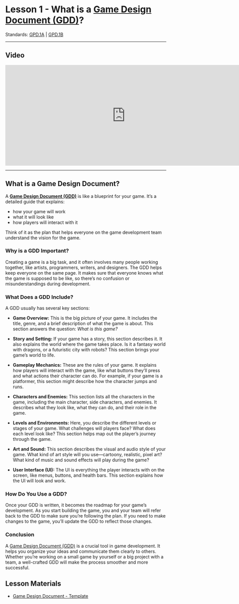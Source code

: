 # Lesson 1 - What is a [Game Design Document (GDD)](../../vocabulary.md#game-design-document)?

Standards: [GPD.1A](../../standards.md#gpd1a) | [GPD.1B](../../standards.md#gpd1b)

---

## Video

<iframe width="750" height="315" src="https://www.youtube.com/embed/ZE8v7uVGepM?si=b8L1iVYPvLQbulWX" frameborder="0" allow="accelerometer; autoplay; clipboard-write; encrypted-media; gyroscope; picture-in-picture" allowfullscreen></iframe>

---

## What is a Game Design Document?

A [**Game Design Document (GDD)**](../../vocabulary.md#game-design-document) is like a blueprint for your game. It’s a detailed guide that explains:

- how your game will work
- what it will look like
- how players will interact with it

Think of it as the plan that helps everyone on the game development team understand the vision for the game.

### Why is a GDD Important?

Creating a game is a big task, and it often involves many people working together, like artists, programmers, writers, and designers. The GDD helps keep everyone on the same page. It makes sure that everyone knows what the game is supposed to be like, so there’s no confusion or misunderstandings during development.

### What Does a GDD Include?

A GDD usually has several key sections:

- **Game Overview:** This is the big picture of your game. It includes the title, genre, and a brief description of what the game is about. This section answers the question: _What is this game?_

- **Story and Setting:** If your game has a story, this section describes it. It also explains the world where the game takes place. Is it a fantasy world with dragons, or a futuristic city with robots? This section brings your game’s world to life.

- **Gameplay Mechanics:** These are the rules of your game. It explains how players will interact with the game, like what buttons they’ll press and what actions their character can do. For example, if your game is a platformer, this section might describe how the character jumps and runs.

- **Characters and Enemies:** This section lists all the characters in the game, including the main character, side characters, and enemies. It describes what they look like, what they can do, and their role in the game.

- **Levels and Environments:** Here, you describe the different levels or stages of your game. What challenges will players face? What does each level look like? This section helps map out the player’s journey through the game.

- **Art and Sound:** This section describes the visual and audio style of your game. What kind of art style will you use—cartoony, realistic, pixel art? What kind of music and sound effects will play during the game?

- **User Interface (UI):** The UI is everything the player interacts with on the screen, like menus, buttons, and health bars. This section explains how the UI will look and work.

### How Do You Use a GDD?

Once your GDD is written, it becomes the roadmap for your game’s development. As you start building the game, you and your team will refer back to the GDD to make sure you’re following the plan. If you need to make changes to the game, you’ll update the GDD to reflect those changes.

### Conclusion

A [Game Design Document (GDD)](../../vocabulary.md#game-design-document) is a crucial tool in game development. It helps you organize your ideas and communicate them clearly to others. Whether you’re working on a small game by yourself or a big project with a team, a well-crafted GDD will make the process smoother and more successful.

## Lesson Materials

- [Game Design Document - Template](https://docs.google.com/document/d/1NJ1iOYuVm7UujB_VYXUsp9MOP_gdvQ7ewzlHeBll6lI/edit?usp=sharing)
